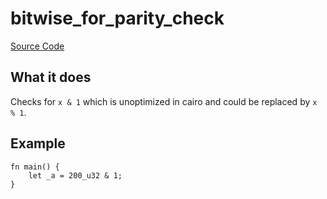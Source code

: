 # bitwise_for_parity_check

[Source Code](https://github.com/software-mansion/cairo-lint/tree/main/crates/cairo-lint-core/src/lints/bitwise_for_parity_check.rs#L28)

## What it does

Checks for `x & 1` which is unoptimized in cairo and could be replaced by `x % 1`.

## Example

```cairo
fn main() {
    let _a = 200_u32 & 1;
}
```